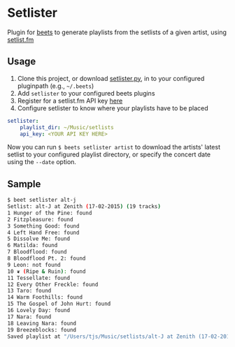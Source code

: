# Setlister

Plugin for [beets](https://github.com/sampsyo/beets) to generate playlists from the setlists of a given artist, using [setlist.fm](http://www.setlist.fm)


## Usage
1. Clone this project, or download [setlister.py](beetsplug/setlister.py), in to your configured pluginpath (e.g., `~/.beets`)
2. Add `setlister` to your configured beets plugins
3. Register for a setlist.fm API key [here](https://www.setlist.fm/settings/api)
4. Configure setlister to know where your playlists have to be placed
```yaml
setlister:
    playlist_dir: ~/Music/setlists
    api_key: <YOUR API KEY HERE>
```
Now you can run `$ beets setlister artist` to download the artists' latest setlist to your configured playlist directory, or specify the concert date using the `--date` option.

## Sample
```bash
$ beet setlister alt-j   
Setlist: alt-J at Zenith (17-02-2015) (19 tracks)
1 Hunger of the Pine: found
2 Fitzpleasure: found
3 Something Good: found
4 Left Hand Free: found
5 Dissolve Me: found
6 Matilda: found
7 Bloodflood: found
8 Bloodflood Pt. 2: found
9 Leon: not found
10 ❦ (Ripe & Ruin): found
11 Tessellate: found
12 Every Other Freckle: found
13 Taro: found
14 Warm Foothills: found
15 The Gospel of John Hurt: found
16 Lovely Day: found
17 Nara: found
18 Leaving Nara: found
19 Breezeblocks: found
Saved playlist at "/Users/tjs/Music/setlists/alt-J at Zenith (17-02-2015).m3u"

```
